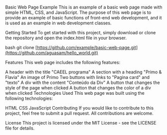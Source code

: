 Basic Web Page Example
This is an example of a basic web page made with simple HTML, CSS, and JavaScript. The purpose of this web page is to provide an example of basic functions of front-end web development, and it is used as an example in web development classes.

Getting Started
To get started with this project, simply download or clone the repository and open the index.html file in your browser.

bash
git clone [https://github.com/example/basic-web-page.git](https://github.com/aguasam/hello_world.git)

Features
This web page includes the following features:

A header with the title "CAEEL programa"
A section with a heading "Primo & Flavia"
An image of Primo
Two buttons with links to "Pagina card" and "texto"
A div with the content "Conteúdo da Div"
A button that changes the style of the page when clicked
A button that changes the color of a div when clicked
Technologies Used
This web page was built using the following technologies:

HTML
CSS
JavaScript
Contributing
If you would like to contribute to this project, feel free to submit a pull request. All contributions are welcome.

License
This project is licensed under the MIT License - see the LICENSE file for details.

